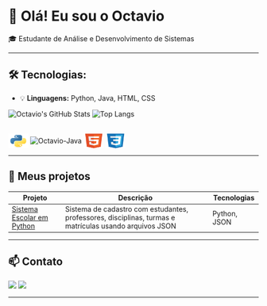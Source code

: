 # 👋 Olá! Eu sou o Octavio

🎓 Estudante de Análise e Desenvolvimento de Sistemas  

---
## 🛠️ Tecnologias:

- 💡 **Linguagens:** Python, Java, HTML, CSS

![Octavio's GitHub Stats](https://github-readme-stats.vercel.app/api?username=Octavio-CC&show_icons=false&theme=dark&locale=pt-br) 
![Top Langs](https://github-readme-stats.vercel.app/api/top-langs/?username=Octavio-CC&layout=compact&theme=dark&locale=pt-br)

<div style="display: inline_block"><br>
  <img align="center" alt="Octavio-Python" height="30" width="40" src="https://raw.githubusercontent.com/devicons/devicon/master/icons/python/python-original.svg">
  <img align="center" alt="Octavio-Java" height="30" width="40" src="https://cdn.jsdelivr.net/gh/devicons/devicon@latest/icons/java/java-original.svg">
  <img align="center" alt="Octavio-HTML" height="30" width="40" src="https://raw.githubusercontent.com/devicons/devicon/master/icons/html5/html5-original.svg">
  <img align="center" alt="Octavio-CSS" height="30" width="40" src="https://raw.githubusercontent.com/devicons/devicon/master/icons/css3/css3-original.svg">
</div>

---

## 📌 Meus projetos

| Projeto | Descrição | Tecnologias |
|--------|-----------|-------------|
| [Sistema Escolar em Python](https://github.com/Octavio-CC/sistema-escolar-python) | Sistema de cadastro com estudantes, professores, disciplinas, turmas e matrículas usando arquivos JSON | Python, JSON |

---

## 📫 Contato
<div>
  <a href = "mailto:octaviocc0161@gmail.com"><img src="https://img.shields.io/badge/-Gmail-%23333?style=for-the-badge&logo=gmail&logoColor=white" target="_blank"></a>
  <a href="https://www.linkedin.com/in/octaviocoelho/" target="_blank"><img src="https://img.shields.io/badge/-LinkedIn-%230077B5?style=for-the-badge&logo=linkedin&logoColor=white" target="_blank"></a> 
</div>

---

